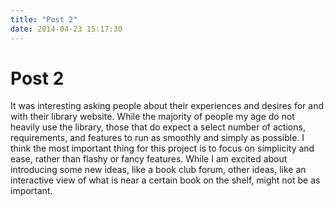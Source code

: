 ```yaml
---
title: "Post 2"
date: 2014-04-23 15:17:30
---
```


# Post 2

It was interesting asking people about their experiences and desires for and with their library website. While the majority of people my age do not heavily use the library, those that do expect a select number of actions, requirements, and features to run as smoothly and simply as possible. I think the most important thing for this project is to focus on simplicity and ease, rather than flashy or fancy features. While I am excited about introducing some new ideas, like a book club forum, other ideas, like an interactive view of what is near a certain book on the shelf, might not be as important.